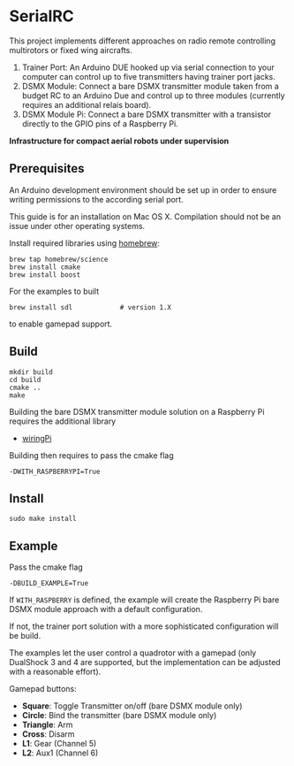 # SerialRC

This project implements different approaches on radio remote controlling multirotors or fixed wing aircrafts.

1. Trainer Port: An Arduino DUE hooked up via serial connection to your computer can control up to five transmitters having trainer port jacks.
1. DSMX Module: Connect a bare DSMX transmitter module taken from a budget RC to an Arduino Due and control up to three modules (currently requires an additional relais board).
1. DSMX Module Pi: Connect a bare DSMX transmitter with a transistor directly to the GPIO pins of a Raspberry Pi.

**Infrastructure for compact aerial robots under supervision**

## Prerequisites

An Arduino development environment should be set up in order to ensure writing permissions to the according serial port.

This guide is for an installation on Mac OS X. Compilation should not be an issue under other operating systems.

Install required libraries using [homebrew](http://brew.sh):

    brew tap homebrew/science
	brew install cmake
	brew install boost

For the examples to built
    
    brew install sdl            # version 1.X
    
to enable gamepad support.

## Build

    mkdir build
    cd build
    cmake ..
    make
    
Building the bare DSMX transmitter module solution on a Raspberry Pi requires the additional library

* [wiringPi](https://projects.drogon.net/raspberry-pi/wiringpi/download-and-install/)

Building then requires to pass the cmake flag

    -DWITH_RASPBERRYPI=True

## Install

    sudo make install

## Example

Pass the cmake flag

    -DBUILD_EXAMPLE=True
    
If ```WITH_RASPBERRY``` is defined, the example will create the Raspberry Pi bare DSMX module approach with a default configuration.

If not, the trainer port solution with a more sophisticated configuration will be build.

The examples let the user control a quadrotor with a gamepad (only DualShock 3 and 4 are supported, but the implementation can be adjusted with a reasonable effort).

Gamepad buttons:
* __Square__: Toggle Transmitter on/off (bare DSMX module only)
* __Circle__: Bind the transmitter (bare DSMX module only)
* __Triangle__: Arm
* __Cross__: Disarm
* __L1__: Gear (Channel 5) 
* __L2__: Aux1 (Channel 6)
